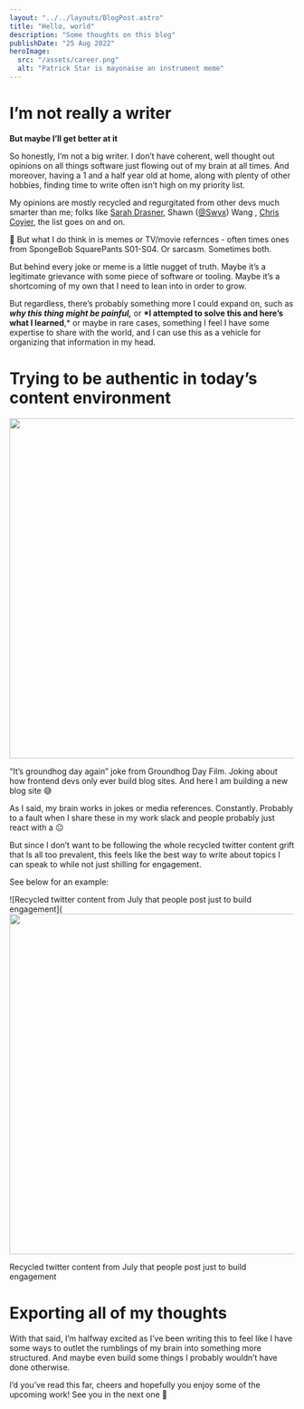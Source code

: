 ```yaml
---
layout: "../../layouts/BlogPost.astro"
title: "Hello, world"
description: "Some thoughts on this blog"
publishDate: "25 Aug 2022"
heroImage:
  src: "/assets/career.png"
  alt: "Patrick Star is mayonaise an instrument meme"
---
```


# I’m not really a writer

**But maybe I’ll get better at it**

So honestly, I’m not a big writer. I don’t have coherent, well thought out opinions on all things software just flowing out of my brain at all times. And moreover, having a 1 and a half year old at home, along with plenty of other hobbies, finding time to write often isn’t high on my priority list.

My opinions are mostly recycled and regurgitated from other devs much smarter than me; folks like [Sarah Drasner](https://twitter.com/sarah_edo), Shawn ([@Swyx](https://twitter.com/swyx)) Wang , [Chris Coyier](https://twitter.com/chriscoyier), the list goes on and on.

<aside>
🧠 But what I do think in is memes or TV/movie refernces - often times ones from SpongeBob SquarePants S01-S04. Or sarcasm. Sometimes both.

</aside>

But behind every joke or meme is a little nugget of truth. Maybe it’s a legitimate grievance with some piece of software or tooling. Maybe it’s a shortcoming of my own that I need to lean into in order to grow.

But regardless, there’s probably something more I could expand on, such as **_why this thing might be painful,_** or **\*I attempted to solve this and here’s what I learned**,\* or maybe in rare cases, something I feel I have some expertise to share with the world, and I can use this as a vehicle for organizing that information in my head.

# Trying to be authentic in today’s content environment

<img src="/assets/blog/001-hello-world/groundhog-day.png" width="600">

“It’s groundhog day again” joke from Groundhog Day Film. Joking about how frontend devs only ever build blog sites. And here I am building a new blog site 😅

As I said, my brain works in jokes or media references. Constantly. Probably to a fault when I share these in my work slack and people probably just react with a 😐

But since I don’t want to be following the whole recycled twitter content grift that Is all too prevalent, this feels like the best way to write about topics I can speak to while not just shilling for engagement.

See below for an example:

![Recycled twitter content from July that people post just to build engagement](
<img src="/assets/blog/001-hello-world/twitter-shill.png" width="600">

Recycled twitter content from July that people post just to build engagement

# Exporting all of my thoughts

With that said, I’m halfway excited as I’ve been writing this to feel like I have some ways to outlet the rumblings of my brain into something more structured. And maybe even build some things I probably wouldn’t have done otherwise.

I’d you’ve read this far, cheers and hopefully you enjoy some of the upcoming work! See you in the next one 🍻
